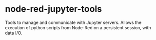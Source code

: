 # node-red-jupyter-tools
Tools to manage and communicate with Jupyter servers. Allows the execution of python scripts from Node-Red on a persistent session, with data I/O.
